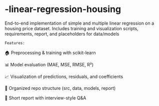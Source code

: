 # -linear-regression-housing
End-to-end implementation of simple and multiple linear regression on a housing price dataset. Includes training and visualization scripts, requirements, report, and placeholders for data/models

    Features:

🏠 Preprocessing & training with scikit-learn

📊 Model evaluation (MAE, MSE, RMSE, R²)

📈 Visualization of predictions, residuals, and coefficients

📂 Organized repo structure (src, data, models, report)

📝 Short report with interview-style Q&A



